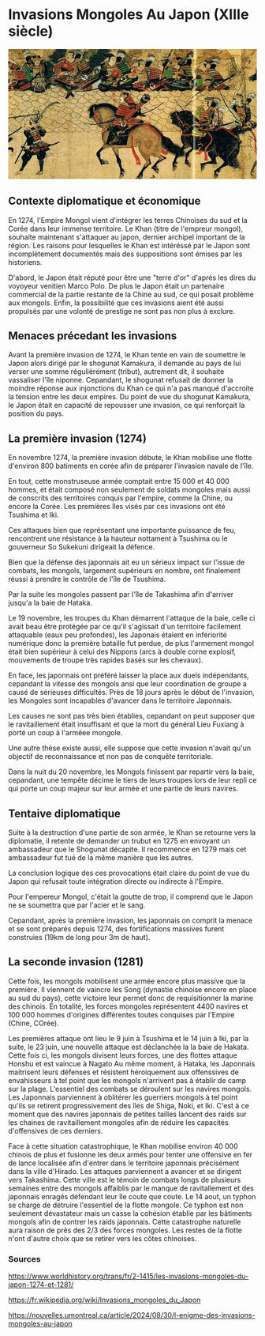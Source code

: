 # Invasions Mongoles Au Japon (XIIIe siècle) 

![alt text](assets/fresque_guerre_mongjap.jpg)

## Contexte diplomatique et économique
En 1274, l'Empire Mongol vient d'intégrer les terres Chinoises du sud et la Corée dans leur immense territoire.
Le Khan (titre de l'empreur mongol), souhaite maintenant s'attaquer au japon, dernier archipel important de la région. Les raisons pour lesquelles le Khan est intéréssé par le Japon sont incomplètement documentés mais des suppositions sont émises par les historiens.

D'abord, le Japon était réputé pour être une "terre d'or" d'après les dires du voyoyeur venitien Marco Polo.
De plus le Japon était un partenaire commercial de la partie restante de la Chine au sud, ce qui posait problème aux mongols.
Enfin, la possibilité que ces invasions aient été aussi propulsés par une volonté de prestige ne sont pas non plus à exclure.

## Menaces précedant les invasions

Avant la première invasion de 1274, le Khan tente en vain de soumettre le Japon alors dirigé par le shogunat Kamakura, il demande au pays de lui verser une somme régulièrement (tribut), autrement dit, il souhaite vassaliser l'île niponne. Cepandant, le shogunat refusait de donner la moindre réponse aux injonctions du Khan ce qui n'a pas manqué d'accroite la tension entre les deux empires.
Du point de vue du shogunat Kamakura, le Japon était en capacité de repousser une invasion, ce qui renforçait la position du pays.

## La première invasion (1274)

En novembre 1274, la première invasion débute, le Khan mobilise une flotte d'environ 800 batiments en corée afin de préparer l'invasion navale de l'île.

En tout, cette monstruseuse armée comptait entre 15 000 et 40 000 hommes, et était composé non seulement de soldats mongoles mais aussi de conscrits des territoires conquis par l'empire, comme la Chine, ou encore la Corée.
Les premières îles visés par ces invasions ont été Tsushima et Iki.

Ces attaques bien que représentant une importante puissance de feu, rencontrent une résistance à la hauteur nottament à Tsushima ou le gouverneur So Sukekuni dirigeait la défence.

Bien que la défense des japonnais ait eu un sérieux impact sur l'issue de combats, les mongols, largement supérieurs en nombre, ont finalement réussi à prendre le contrôle de l'île de Tsushima.

Par la suite les mongoles passent par l'île de Takashima afin  d'arriver jusqu'a la baie de Hataka.

Le 19 novembre, les troupes du Khan démarrent l'attaque de la baie, celle ci avait beau être protégée par ce qu'il s'agissait d'un territoire facilement attaquable (eaux peu profondes), les Japonais étaient en infériorité numérique donc la première bataille fut perdue, de plus l'armement mongol était bien supérieur à celui des Nippons (arcs à double corne explosif, mouvements de troupe très rapides basés sur les chevaux).

En face, les japonnais ont préféré laisser la place aux duels indépendants, cepandant la vitesse des mongols ansi que leur coordination de groupe a causé de sérieuses difficultés.
Près de 18 jours après le début de l'invasion, les Mongoles sont incapables d'avancer dans le territoire Japonnais.

Les causes ne sont pas très bien établies, cepandant on peut supposer que le ravitaillement était insuffisant et que la mort du général Lieu Fuxiang à porté un coup à l'arméee mongole.

Une autre thèse existe aussi, elle suppose que cette invasion n'avait qu'un objectif de reconnaissance et non pas de conquête territoriale.

Dans la nuit du 20 novembre, les Mongols finissent par repartir vers la baie, cepandant, une tempête décime le tiers de leurs troupes lors de leur repli ce qui porte un coup majeur sur leur armée et une partie de leurs navires.

## Tentaive diplomatique

Suite à la destruction d'une partie de son armée, le Khan se retourne vers la diplomatie, il retente de demander un trubut en 1275 en envoyant un ambassadeur que le Shogunat décapite.
Il recommence en 1279 mais cet ambassadeur fut tué de la même manière que les autres.

La conclusion logique des ces provocations était claire du point de vue du Japon qui refusait toute intégration directe ou indirecte à l'Empire.

Pour l'empereur Mongol, c'était la goutte de trop, il comprend que le Japon ne se soumettra que par l'acier et le sang.

Cepandant, après la première invasion, les japonnais on comprit la menace et se sont préparés depuis 1274, des fortifications massives furent construies (19km de long pour 3m de haut).

## La seconde invasion (1281)

Cette fois, les mongols mobilisent une armée encore plus massive que la première. Il viennent de vaincre les Song (dynastie chinoise encore en place au sud du pays), cette victoire leur permet donc de requisitionner la marine des chinois. En totalité, les forces mongoles représentent 4400 navires et 100 000 hommes d'origines différentes toutes conquises par l'Empire (Chine, COrée).

Les premières attaque ont lieu le 9 juin à Tsushima et le 14 juin à Iki, par la suite, le 23 juin, une nouvelle attaque est déclanchée la la baie de Hakata.
Cette fois ci, les mongols divisent leurs forces, une des flottes attaque Honshu et est vaincue à Nagato
Au même moment, à Hataka, les Japonnais maitrisent leurs défenses et résistent héroiquement aux offenssives de envahisseurs à tel point que les mongols n'arrivent pas à établir de camp sur la plage.
L'essentiel des combats se déroulent sur les navires mongols.
Les Japonnais parviennent à oblitérer les guerriers mongols à tel point qu'ils se retirent progressivement des îles de Shiga, Noki, et Iki.
C'est à ce moment que des navires japonnais de petites tailles lancent des raids sur les chaines de ravitaillement mongoles afin de réduire les capacités d'offensives de ces derniers.

Face à cette situation catastrophique, le Khan mobilise environ 40 000 chinois de plus et fusionne les deux armés pour tenter une offensive en fer de lance localisée afin d'entrer dans le territoire japonnais précisément dans la ville d'Hirado. Les attaques parviennent a avancer et se dirigent vers Takashima. Cette ville est le témoin de combats longs de plusieurs semaines entre des mongols affaiblis par le manque de ravitallement et des japonnais enragés défendant leur île coute que coute. Le 14 aout, un typhon se charge de détruire l'essentiel de la flotte mongole. Ce typhon est non seulement dévastateur mais un casse la cohésion établie par les bâtiments mongols afin de contrer les raids japonnais.
Cette catastrophe naturelle aura raison de près des 2/3 des forces mongoles.
Les restes de la flotte n'ont d'autre choix que se retirer vers les côtes chinoises.



### Sources

https://www.worldhistory.org/trans/fr/2-1415/les-invasions-mongoles-du-japon-1274-et-1281/

https://fr.wikipedia.org/wiki/Invasions_mongoles_du_Japon

https://nouvelles.umontreal.ca/article/2024/08/30/l-enigme-des-invasions-mongoles-au-japon
